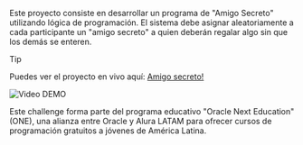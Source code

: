 Este proyecto consiste en desarrollar un programa de "Amigo Secreto" utilizando lógica de programación. El sistema debe asignar aleatoriamente a cada participante un "amigo secreto" a quien deberán regalar algo sin que los demás se enteren.

> [!TIP]
> Puedes ver el proyecto en vivo aquí: <a href="https://ronytrespalacios.github.io/challenge-amigo-secreto/" target="_blank" rel="noopener noreferrer">Amigo secreto!</a>

![Video DEMO](https://github.com/user-attachments/assets/21d2cec1-136f-4994-9877-7c34f48fe080)


Este challenge forma parte del programa educativo "Oracle Next Education" (ONE), una alianza entre Oracle y Alura LATAM para ofrecer cursos de programación gratuitos a jóvenes de América Latina.
